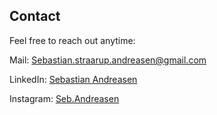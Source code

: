 ## Contact

Feel free to reach out anytime: 

Mail: [Sebastian.straarup.andreasen@gmail.com](Sebastian.straarup.andreasen@gmail.com)

LinkedIn: [Sebastian Andreasen](https://www.linkedin.com/in/sebastian-andreasen-46290324b/)

Instagram: [Seb.Andreasen](https://www.instagram.com/seb.andreasen/)